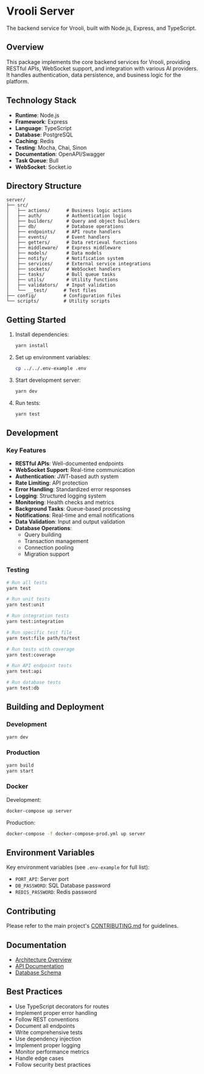 # Vrooli Server

The backend service for Vrooli, built with Node.js, Express, and TypeScript.

## Overview

This package implements the core backend services for Vrooli, providing RESTful APIs, WebSocket support, and integration with various AI providers. It handles authentication, data persistence, and business logic for the platform.

## Technology Stack

- **Runtime**: Node.js
- **Framework**: Express
- **Language**: TypeScript
- **Database**: PostgreSQL
- **Caching**: Redis
- **Testing**: Mocha, Chai, Sinon
- **Documentation**: OpenAPI/Swagger
- **Task Queue**: Bull
- **WebSocket**: Socket.io

## Directory Structure

```
server/
├── src/
│   ├── actions/      # Business logic actions
│   ├── auth/         # Authentication logic
│   ├── builders/     # Query and object builders
│   ├── db/           # Database operations
│   ├── endpoints/    # API route handlers
│   ├── events/       # Event handlers
│   ├── getters/      # Data retrieval functions
│   ├── middleware/   # Express middleware
│   ├── models/       # Data models
│   ├── notify/       # Notification system
│   ├── services/     # External service integrations
│   ├── sockets/      # WebSocket handlers
│   ├── tasks/        # Bull queue tasks
│   ├── utils/        # Utility functions
│   ├── validators/   # Input validation
│   └── __test/      # Test files
├── config/          # Configuration files
└── scripts/         # Utility scripts
```

## Getting Started

1. Install dependencies:
   ```bash
   yarn install
   ```

2. Set up environment variables:
   ```bash
   cp ../../.env-example .env
   ```

3. Start development server:
   ```bash
   yarn dev
   ```

4. Run tests:
   ```bash
   yarn test
   ```

## Development

### Key Features

- **RESTful APIs**: Well-documented endpoints
- **WebSocket Support**: Real-time communication
- **Authentication**: JWT-based auth system
- **Rate Limiting**: API protection
- **Error Handling**: Standardized error responses
- **Logging**: Structured logging system
- **Monitoring**: Health checks and metrics
- **Background Tasks**: Queue-based processing
- **Notifications**: Real-time and email notifications
- **Data Validation**: Input and output validation
- **Database Operations**: 
  - Query building
  - Transaction management
  - Connection pooling
  - Migration support

### Testing

```bash
# Run all tests
yarn test

# Run unit tests
yarn test:unit

# Run integration tests
yarn test:integration

# Run specific test file
yarn test:file path/to/test

# Run tests with coverage
yarn test:coverage

# Run API endpoint tests
yarn test:api

# Run database tests
yarn test:db
```

## Building and Deployment

### Development

```bash
yarn dev
```

### Production

```bash
yarn build
yarn start
```

### Docker

Development:
```bash
docker-compose up server
```

Production:
```bash
docker-compose -f docker-compose-prod.yml up server
```

## Environment Variables

Key environment variables (see `.env-example` for full list):

- `PORT_API`: Server port
- `DB_PASSWORD`: SQL Database password
- `REDIS_PASSWORD`: Redis password

## Contributing

Please refer to the main project's [CONTRIBUTING.md](../../CONTRIBUTING.md) for guidelines.

## Documentation

- [Architecture Overview](../../ARCHITECTURE.md)
- [API Documentation](../docs/api/README.md)
- [Database Schema](../db/README.md)

## Best Practices

- Use TypeScript decorators for routes
- Implement proper error handling
- Follow REST conventions
- Document all endpoints
- Write comprehensive tests
- Use dependency injection
- Implement proper logging
- Monitor performance metrics
- Handle edge cases
- Follow security best practices 